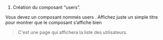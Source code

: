 1) Création du composant “users”.


Vous devez un composant nommés users . Affichez juste un simple titre pour montrer que le composant s’affiche bien

> C'est une page qui affichera la liste des utilisateurs. 